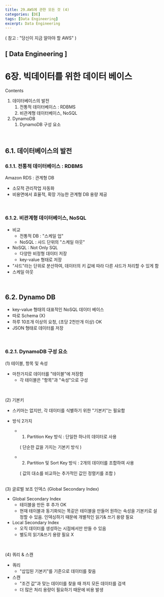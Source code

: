 ```yaml
---
title: 29.AWS에 관한 모든 것 (4)
categories: [DE]
tags: [Data Engineering]
excerpt: Data Engineering
---
```


( 참고 : "당신이 지금 알아야 할 AWS" )

##  [ Data Engineering ]

# 6장. 빅데이터를 위한 데이터 베이스 

Contents

1. 데이터베이스의 발전
   1. 전통적 데이터베이스 : RDBMS
   2. 비관계형 데이터베이스, NoSQL
2. DynamoDB
   1. DynamoDB 구성 요소

<br>

## 6.1. 데이터베이스의 발전

### 6.1.1. 전통적 데이터베이스 : RDBMS

Amazon RDS : 관계형 DB

- 소모적 관리작업 자동화
- 비용면에서 효율적, 확장 가능한 관계형 DB 용량 제공

<br>

### 6.1.2. 비관계형 데이터베이스, NoSQL

- 비교	
  - 전통적 DB : "스케일 업"
  - NoSQL : 샤드 단위의 "스케일 아웃"
- NoSQL : Not Only SQL
  - 다양한 비정형 데이터 저장
  - key-value 형태로 저장
- "샤드"라는 단위로 분산하여, 데이터의 키 값에 따라 다른 샤드가 처리할 수 있게 함
- 스케일 아웃

<br>

## 6.2. Dynamo DB

- key-value 형태의 대표적인 NoSQL 데이터 베이스
- 따로 Schema (X)
- 하루 10조개 이상의 요청, (초당 2천만개 이상) OK
- JSON 형태로 데이터를 저장

<br>

### 6.2.1. DynamoDB 구성 요소

(1) 테이블, 항목 및 속성

- 마찬가지로 데이터를 "테이블"에 저장함
  - 각 테이블은 "항목"과 "속성"으로 구성

<br>

(2) 기본키

- 스키마는 없지만, 각 데이터를 식별하기 위한 "기본키"는 필요함

- 방식 2가지

  - 1) Partition Key 방식 : 단일한 하나의 데이터로 사용

    ( 단순한 값을 가지는 기본키 방식 )

  - 2) Partition 및 Sort Key 방식 : 2개의 데이터를 조합하여 사용

    ( 값의 대소를 비교하는 추가적인 값인 정렬키를 조합 )

<br>
(3) 글로벌 보조 인덱스 (Global Secondary Index)

- Global Secondary Index
  - 테이블을 만든 후 추가 OK
  - 현재 테이블과 동기화되는 똑같은 테이블을 만들어 원하는 속성을 기본키로 설정할 수 있음. 인덱싱하기 때문에 개별적인 읽기& 쓰기 용량 필요
- Local Secondary Index
  - 오직 데이터를 생성하는 시점에서만 만들 수 있음
  - 별도의 읽기&쓰기 용량 필요 X

<br>

(4) 쿼리 & 스캔

- 쿼리 
  - "삽입된 기본키"를 기준으로 데이터를 찾음
- 스캔
  - "조건 값"과 맞는 데이터를 찾을 때 까지 모든 데이터를 검색
  - 더 많은 처리 용량이 필요하기 때문에 비용 발생